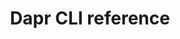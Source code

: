 ---
type: docs
title: "Dapr CLI reference"
linkTitle: "Dapr CLI"
description: "Detailed information on the Dapr CLI commands"
---